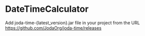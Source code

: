 # DateTimeCalculator

Add joda-time-{latest_version}.jar file in your project from the URL
https://github.com/JodaOrg/joda-time/releases
